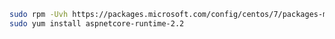 ﻿<!-- https://docs.microsoft.com/en-us/dotnet/core/install/linux-package-manager-centos7 -->

```sh
sudo rpm -Uvh https://packages.microsoft.com/config/centos/7/packages-microsoft-prod.rpm
sudo yum install aspnetcore-runtime-2.2
```
